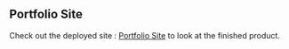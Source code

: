 ## Portfolio Site
Check out the deployed site : [Portfolio Site](https://nextjs.org/docs/deployment) to look at the finished product.
